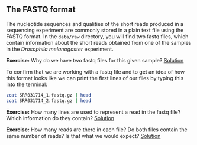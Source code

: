 ## The FASTQ format
The nucleotide sequences and qualities of the short reads produced in a sequencing experiment are commonly stored in a plain text file using the FASTQ format. In the `data/raw` directory, you will find two fastq files, which contain information about the short reads obtained from one of the samples in the *Drosophila melanogaster* experiment.

**Exercise:** Why do we have two fastq files for this given sample?
[Solution](https://github.com/barzine/TeachingMaterial/tree/Animal-genome-informatics/solutions/_fastq_ex1.md)

To confirm that we are working with a fastq file and to get an idea of how this format looks like we can print the first lines of our files by typing this into the terminal:

```bash
zcat SRR031714_1.fastq.gz | head
zcat SRR031714_2.fastq.gz | head
```

**Exercise:** How many lines are used to represent a read in the fastq file? Which information do they contain?
[Solution](https://github.com/barzine/TeachingMaterial/tree/Animal-genome-informatics/solutions/_fastq_ex2.md)

**Exercise:** How many reads are there in each file? Do both files contain the same number of reads? Is that what we would expect?
[Solution](https://github.com/barzine/TeachingMaterial/tree/Animal-genome-informatics/solutions/_fastq_ex3.md)

